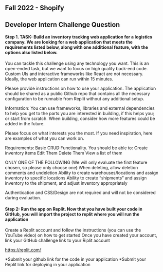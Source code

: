 ## Fall 2022 - Shopify
## Developer Intern Challenge Question

#### Step 1. TASK: Build an inventory tracking web application for a logistics company. We are looking for a web application that meets the requirements listed below, along with one additional feature, with the options also listed below.

You can tackle this challenge using any technology you want. This is an open-ended task, but we want to focus on high quality back-end code. Custom UIs and interactive frameworks like React are not necessary. Ideally, the web application can run within 15 minutes.

Please provide instructions on how to use your application. The application should be shared as a public Github repo that contains all the necessary configuration to be runnable from Replit without any additional setup.

Information: You can use frameworks, libraries and external dependencies to help you get to the parts you are interested in building, if this helps you; or start from scratch. When building, consider how more features could be added in the future.

Please focus on what interests you the most. If you need inspiration, here are examples of what you can work on.

Requirements:
Basic CRUD Functionality. You should be able to:
Create inventory items
Edit Them
Delete Them
View a list of them

ONLY ONE OF THE FOLLOWING (We will only evaluate the first feature chosen, so please only choose one)
When deleting, allow deletion comments and undeletion
Ability to create warehouses/locations and assign inventory to specific locations
Ability to create “shipments” and assign inventory to the shipment, and adjust inventory appropriately

Authentication and CSS/Design are not required and will not be considered during evaluation.

#### Step 2: Run the app on Replit. Now that you have built your code in GitHub, you will import the project to replit where you will run the application

Create a Replit account and follow the instructions (you can use the YouTube video) on how to get started
Once you have created your account, link your GitHub challenge link to your Riplit account


https://replit.com/

*Submit your github link for the code in your application
*Submit your Replit link for deploying in your application
